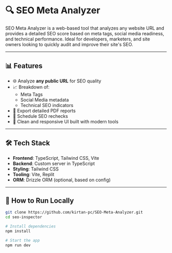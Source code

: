 # 🔍 SEO Meta Analyzer

SEO Meta Analyzer is a web-based tool that analyzes any website URL and provides a detailed SEO score based on meta tags, social media readiness, and technical performance. Ideal for developers, marketers, and site owners looking to quickly audit and improve their site's SEO.



---

## 📊 Features

- 🌐 Analyze **any public URL** for SEO quality
- 📈 Breakdown of:
  - Meta Tags
  - Social Media metadata
  - Technical SEO indicators
- 📁 Export detailed PDF reports
- 🔄 Schedule SEO rechecks
- 🧠 Clean and responsive UI built with modern tools

---

## 🛠️ Tech Stack

- **Frontend**: TypeScript, Tailwind CSS, Vite
- **Backend**: Custom server in TypeScript
- **Styling**: Tailwind CSS
- **Tooling**: Vite, Replit
- **ORM**: Drizzle ORM (optional, based on config)

---

## 🚀 How to Run Locally

```bash
git clone https://github.com/kirtan-pc/SEO-Meta-Analyzer.git
cd seo-inspector

# Install dependencies
npm install

# Start the app
npm run dev
